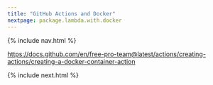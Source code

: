 ```yaml
---
title: "GitHub Actions and Docker"
nextpage: package.lambda.with.docker
---
```


{% include nav.html %}

https://docs.github.com/en/free-pro-team@latest/actions/creating-actions/creating-a-docker-container-action

{% include next.html %}
